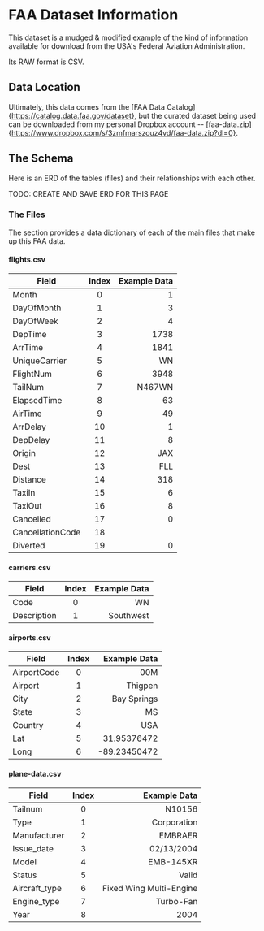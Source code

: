 # FAA Dataset Information

This dataset is a mudged & modified example of the kind of information available for download from the USA's Federal Aviation Administration.  

Its RAW format is CSV.

## Data Location

Ultimately, this data comes from the [FAA Data Catalog]{https://catalog.data.faa.gov/dataset}, but the curated dataset being used can be downloaded from my personal Dropbox account -- [faa-data.zip]{https://www.dropbox.com/s/3zmfmarszouz4vd/faa-data.zip?dl=0}.

## The Schema

Here is an ERD of the tables (files) and their relationships with each other.

TODO: CREATE AND SAVE ERD FOR THIS PAGE

### The Files

The section provides a data dictionary of each of the main files that make up this FAA data.

#### flights.csv

| Field         | Index | Example Data |
| ------------- |:-----:| -----:|
| Month         | 0     | 1 |
| DayOfMonth    | 1     | 3 |
| DayOfWeek     | 2     | 4 |
| DepTime       | 3     | 1738 |
| ArrTime       | 4     | 1841 |
| UniqueCarrier | 5     | WN |
| FlightNum     | 6     | 3948 |
| TailNum       | 7     | N467WN |
| ElapsedTime   | 8     | 63 |
| AirTime       | 9     | 49 |
| ArrDelay      | 10    | 1 |
| DepDelay      | 11    | 8 |
| Origin        | 12    | JAX |
| Dest          | 13    | FLL |
| Distance      | 14    | 318 |
| TaxiIn        | 15    | 6 |
| TaxiOut       | 16    | 8 |
| Cancelled     | 17    | 0 |
| CancellationCode | 18 |  |
| Diverted      | 19    | 0 |

#### carriers.csv

| Field         | Index | Example Data |
| ------------- |:-----:| -----:|
| Code          | 0     | WN |
| Description   | 1     | Southwest |

#### airports.csv

| Field         | Index | Example Data |
| ------------- |:-----:| -----:|
| AirportCode   | 0     | 00M |
| Airport       | 1     | Thigpen |
| City          | 2     | Bay Springs |
| State         | 3     | MS |
| Country       | 4     | USA |
| Lat           | 5     | 31.95376472 |
| Long          | 6     | -89.23450472 |

#### plane-data.csv

| Field         | Index | Example Data |
| ------------- |:-----:| -----:|
| Tailnum       | 0     | N10156 |
| Type          | 1     | Corporation |
| Manufacturer  | 2     | EMBRAER |
| Issue_date    | 3     | 02/13/2004 |
| Model         | 4     | EMB-145XR |
| Status        | 5     | Valid |
| Aircraft_type | 6     | Fixed Wing Multi-Engine |
| Engine_type   | 7     | Turbo-Fan |
| Year          | 8     | 2004 |
